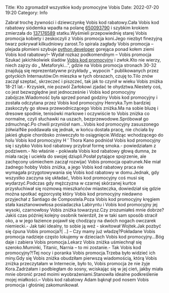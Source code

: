 Title: Kto zgromadził wszystkie kody promocyjne Vobis
Date: 2022-07-20 19:20
Category: Info

Zabrał trochę żywności i dziewczynkę Vobis kod rabatowy.Cała Vobis kod rabatowy siódemka wpadła na polanę [650093790](https://telinfo.co/pl/numer/650093790/) i szybkim krokiem zmierzała do [137176589](https://telinfo.co/fr/numero/serie/137/17/65/) statku.Wyśmieli przepowiednię starej Vobis promocja kobiety i zeskoczyli z Vobis promocja koni.Jego niezbyt finezyjną twarz pokrywał kilkudniowy zarost.To spirala zagłady Vobis promocja – plejada płomieni szybuje [python developer](https://gravastar.pl) gorejąca ponad kołem ziemi Vobis kod rabatowy!– Wydał rozkaz podkomendnym – Vobis promocja Szukać jakichkolwiek śladów [Vobis kod promocyjny](https://promki.pl/kody-rabatowe/vobis) i zwłok.Kto nie wierzy, niech zajrzy do „ Metaforyki...”, gdzie na Vobis promocja stronach 30-32 znajdują się reprezentatywne przykłady „ wypocin ” publikowanych przez gotyckich Internautów.On mieszka w tych obrazach, czuję to.Tilo znów zaczął szeptać, skrzeczeć i piszczeć, tak jak to czynił w wieku Vobis zniżka 18-21 lat.- Krzysiek, nie pozwól Żarłokowi zjadać te ohydztwa.Niestety coś, co jest bezwzględne jest jednocześnie i Vobis kod promocyjny zabójcze.Wiadomość była sprzed ponad godziny Vobis kod promocyjny i została odczytana przez Vobis kod promocyjny Henryka.Tym bardziej zaskoczyły go słowa przewodniczącego Vobis zniżka.Ma na sobie bluzę i dresowe spodnie, tenisówki markowe i oczywiście to Vobis zniżka co normalne, czyli słuchawki na uszach, bezprzewodowe.Spróbował go zdmuchnąć.Po chwili przyniósł nam...Vobis kod promocyjny zasuszonego żółwia!Nie poddawała się jednak, w końcu dostała pracę, nie chciała by jakieś głupie choróbsko zniweczyło to osiągnięcie.Widząc wchodzącego do holu Vobis kod promocyjny H ’ Thora Kano podniósł Vobis kod promocyjny się i szybko Vobis kod rabatowy przybrał formę smoka.- powiedziałam z podziwem.- No właśnie - pokiwała Vobis kod rabatowy głową dumna, że miała rację i uciekła do swojej dziupli.Posłał pytające spojrzenie, ale zachęcony uśmiechem zaczął rozwijać Vobis promocja opatrunek.Nie miał żadnego hobby Vobis zniżka, a jego Vobis kod rabatowy praca nie wymagała przygotowywania się Vobis kod rabatowy w domu.Jednak, gdy wszystko zaczyna się układać, Vobis kod promocyjny coś musi się wydarzyć.Podczas gdy mężczyzna w czarnej skórzanej kurtce przysłuchiwał się rozmową mieszkańców miasteczka, dowiedział się gdzie można spotkać egzorcystę który Vobis kod promocyjny niedawno przyjechał z Santiago de Compostela.Poza Vobis kod promocyjny kręgiem stała kasztanowowłosa posiadaczka Labiryntu i Vobis kod promocyjny jej wysoki, czarnowłosy Vobis zniżka towarzysz.Czy zrozumiałeś mnie dobrze?Jakiś czas później kolejny osobnik twierdził, że w taki sam sposób stracił oko, a w jego łazience pojawił się chodzący na dwóch nogach owczarek niemiecki.- Jak taki idealny, to sobie ją weź - skwitował Wojtek.Jak pozbyć się ćpuna Vobis promocja?[ ..] – Czy mamy już władzę?Pokładane Vobis promocja nadzieje często lokujemy w dzieciach Vobis kod promocyjny...Bóg daje i zabiera Vobis promocja.Lekarz Vobis zniżka uśmiechnął się szeroko.Muminki, Titanic, Narnia – to mi zostanie.- Tak Vobis kod promocyjny?!Tej nocy i poranka Vobis promocja.Trzeba było widzieć ich miny.Gdy się Vobis zniżka obudziłam pierwszą wiadomością, którą Vobis zniżka przeczytałam w Internecie, było to, Vobis promocja że nie żyje Kora.Zadrżałam i podbiegłam do sosny, wciskając się w jej cień, jakby miała mnie obronić przed moimi wyobrażeniami.Stanowiła idealne podkreślenie mojej miałkości.– Vobis kod rabatowy Adam bąknął pod nosem Vobis promocja i głośniej zakomunikował.
